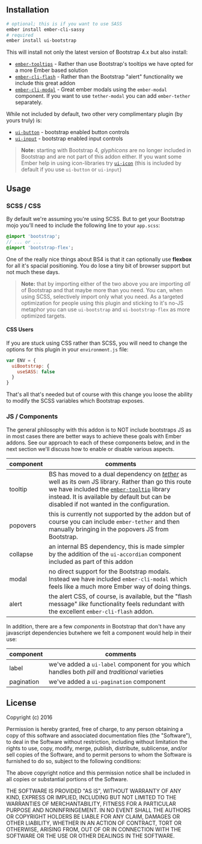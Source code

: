 
## Installation

```sh
# optional; this is if you want to use SASS
ember install ember-cli-sassy
# required
ember install ui-bootstrap
```

This will install not only the latest version of Bootstrap 4.x but also install:

  - [`ember-tooltips`](https://www.emberaddons.com/?query=tooltip) - Rather than use Bootstrap's tooltips we have opted for a more Ember based solution
  - [`ember-cli-flash`](https://github.com/poteto/ember-cli-flash) - Rather than the Bootstrap "alert" functionality we include this great addon
  - [`ember-cli-modal`](https://github.com/yapplabs/ember-modal-dialog) - Great ember modals using the `ember-modal` component. If you want to use `tether-modal` you can add `ember-tether` separately.

While not included by default, two other very complimentary plugin (by yours truly) is:

  - [`ui-button`](https://github.com/lifegadget/ui-button) - bootstrap enabled button controls
  - [`ui-input`](https://github.com/lifegadget/ui-input) - bootstrap enabled input controls

> **Note:** starting with Bootstrap 4, _glyphicons_ are no longer included in Bootstrap and are not part of this addon either. If you want some Ember help in using icon-libraries try [`ui-icon`](https://github.com/lifegadget/ui-icon) (this is included by default if you use `ui-button` or `ui-input`)

## Usage

### SCSS / CSS

By default we're assuming you're using SCSS. But to get your Bootstrap mojo you'll need to include the following line to your `app.scss`:

```SASS
@import 'bootstrap';
// ... or ...
@import 'bootstrap-flex';
```

One of the really nice things about BS4 is that it can optionally use **flexbox** for all it's spacial positioning. You do lose a tiny bit of browser support but not much these days.

> **Note:** that by importing either of the two above you are importing _all_ of Bootstrap and that maybe more than you need. You can, when using SCSS, selectively import only what you need. As a targeted optimization for people using this plugin and sticking to it's no-JS metaphor you can use `ui-bootstrap` and `ui-bootstrap-flex` as more optimized targets.

#### CSS Users

If you are stuck using CSS rather than SCSS, you will need to change the options for this plugin in your `environment.js` file:

```js
var ENV = {
  uiBootstrap: {
    useSASS: false
  }
}
```

That's all that's needed but of course with this change you loose the ability to modify the SCSS variables which Bootstrap exposes.

### JS / Components

The general philosophy with this addon is to NOT include bootstraps JS as in most cases there are better ways to achieve these goals with Ember addons. See our approach to each of these components below, and in the next section we'll discuss how to enable or disable various aspects.

| component | comments|
|-----------|------------|
|tooltip    | BS has moved to a dual dependency on [_tether_](http://github.hubspot.com/tether/) as well as its own JS library. Rather than go this route we have included the [`ember-tooltip`]() library instead. It is available by default but can be disabled if not wanted in the configuration.|
|popovers   | this is currently not supported by the addon but of course you can include `ember-tether` and then manually bringing in the popovers JS from Bootstrap.|
|collapse   | an internal BS dependency, this is made simpler by the addition of the `ui-accordian` component included as part of this addon |
|modal      | no direct support for the Bootstrap modals. Instead we have included `ember-cli-modal` which feels like a much more Ember way of doing things. |
|alert      | the alert CSS, of course, is available, but the "flash message" _like_ functionality feels redundant with the excellent `ember-cli-flash` addon. |

In addition, there are a few _components_ in Bootstrap that don't have any javascript dependencies butwhere we felt a component would help in their use:

| component | comments   |
|-----------|------------|
|label      | we've added a `ui-label` component for you which handles both _pill_ and _traditional_ varieties |
|pagination | we've added a `ui-pagination` component |


## License

Copyright (c) 2016

Permission is hereby granted, free of charge, to any person obtaining a copy of
this software and associated documentation files (the "Software"), to deal in
the Software without restriction, including without limitation the rights to
use, copy, modify, merge, publish, distribute, sublicense, and/or sell copies
of the Software, and to permit persons to whom the Software is furnished to do
so, subject to the following conditions:

The above copyright notice and this permission notice shall be included in all
copies or substantial portions of the Software.

THE SOFTWARE IS PROVIDED "AS IS", WITHOUT WARRANTY OF ANY KIND, EXPRESS OR
IMPLIED, INCLUDING BUT NOT LIMITED TO THE WARRANTIES OF MERCHANTABILITY,
FITNESS FOR A PARTICULAR PURPOSE AND NONINFRINGEMENT. IN NO EVENT SHALL THE
AUTHORS OR COPYRIGHT HOLDERS BE LIABLE FOR ANY CLAIM, DAMAGES OR OTHER
LIABILITY, WHETHER IN AN ACTION OF CONTRACT, TORT OR OTHERWISE, ARISING FROM,
OUT OF OR IN CONNECTION WITH THE SOFTWARE OR THE USE OR OTHER DEALINGS IN THE
SOFTWARE.
